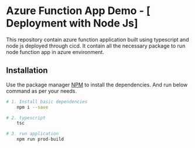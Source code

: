 # Azure Function App Demo - [ Deployment with Node Js]

This repository contain azure function application built using typescript and node js deployed through cicd.
It contain all the necessary package to run node function app in azure environment.

## Installation

Use the package manager [NPM](https://www.npmjs.com/) to install the dependencies.
And run below command as per your needs.

```bash
# 1. Install basic dependencies
    npm i --save

# 2. typescript
    tsc

# 3. run application
    npm run prod-build